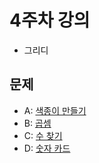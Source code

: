 # 4주차 강의
- 그리디

## 문제
- A: [색종이 만들기](https://www.acmicpc.net/problem/2630)
- B: [곱셈](https://www.acmicpc.net/problem/1629)
- C: [수 찾기](https://www.acmicpc.net/problem/1920)
- D: [숫자 카드](https://www.acmicpc.net/problem/10816)